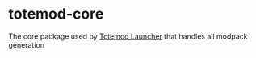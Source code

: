 # totemod-core
The core package used by [Totemod Launcher](https://github.com/TechnologicNick/TotemodLauncher) that handles all modpack generation
